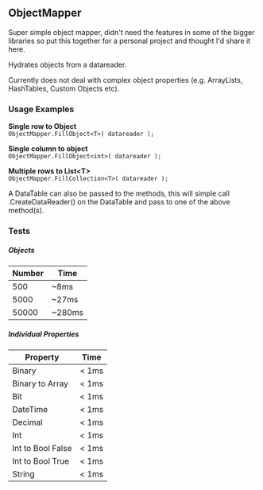## ObjectMapper

Super simple object mapper, didn't need the features in some of the bigger libraries so put this together for a personal project and thought I'd share it here.

Hydrates objects from a datareader.

Currently does not deal with complex object properties (e.g. ArrayLists, HashTables, Custom Objects etc).



### Usage Examples

**Single row to Object**  
```ObjectMapper.FillObject<T>( datareader );```  

**Single column to object**  
```ObjectMapper.FillObject<int>( datareader );```  

**Multiple rows to List\<T\>**  
```ObjectMapper.FillCollection<T>( datareader );```

A DataTable can also be passed to the methods, this will simple call .CreateDataReader() on the DataTable and pass to one of the above method(s).



### Tests


##### Objects

| Number        | Time |
|-------------------|--------|
| 500            | ~8ms  |
| 5000            | ~27ms  |
| 50000            | ~280ms  |


##### Individual Properties

| Property        | Time |
|-------------------|--------|
| Binary            | < 1ms  |
| Binary to Array   | < 1ms  |
| Bit               | < 1ms  |
| DateTime          | < 1ms  |
| Decimal           | < 1ms  |
| Int               | < 1ms  |
| Int to Bool False | < 1ms  |
| Int to Bool True  | < 1ms  |
| String            | < 1ms  |


